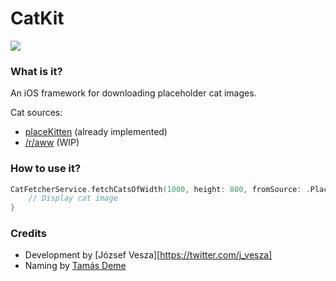 # CatKit

![][1]

### What is it?

An iOS framework for downloading placeholder cat images.

Cat sources:

* [placeKitten][2] (already implemented)
* [/r/aww][3] (WIP)

### How to use it?

```swift
CatFetcherService.fetchCatsOfWidth(1000, height: 800, fromSource: .PlaceKitten) { image, error in
    // Display cat image
}
```

### Credits

* Development by [József Vesza][https://twitter.com/j_vesza]
* Naming by [Tamás Deme][5]

[1]: http://i.imgur.com/IP4j2Zt.png
[2]: http://placekitten.com
[3]: http://www.reddit.com/r/aww/
[4]: https://twitter.com/j_vesza
[5]: https://twitter.com/tomzorz_